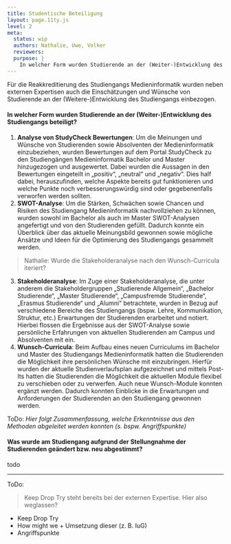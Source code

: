 ```yaml
---
title: Studentische Beteiligung
layout: page.11ty.js
level: 2
meta:
  status: wip
  authors: Nathalie, Uwe, Volker
  reviewers: 
  purpose: |
    In welcher Form wurden Studierende an der (Weiter-)Entwicklung des Studiengangs beteiligt? Was wurde am Studiengang aufgrund der Stellungnahme der Studierenden geändert bzw. neu abgestimmt?
---
```


Für die Reakkreditierung des Studiengangs Medieninformatik wurden neben externen Expertisen auch die Einschätzungen und Wünsche von Studierende an der (Weitere-)Entwicklung des Studiengangs einbezogen.

#### In welcher Form wurden Studierende an der (Weiter-)Entwicklung des Studiengangs beteiligt?
1. **Analyse von StudyCheck Bewertungen**: Um die Meinungen und Wünsche von Studierenden sowie Absolventen der Medieninformatik einzubeziehen, wurden Bewertungen auf dem Portal StudyCheck zu den Studiengängen Medieninformatik Bachelor und Master hinzugezogen und ausgewertet. Dabei wurden die Aussagen in den Bewertungen eingeteilt in „positiv“, „neutral“ und „negativ“. Dies half dabei, herauszufinden, welche Aspekte bereits gut funktionieren und welche Punkte noch verbesserungswürdig sind oder gegebenenfalls verworfen werden sollten.
2. **SWOT-Analyse**: Um die Stärken, Schwächen sowie Chancen und Risiken des Studiengang Medieninformatik nachvollziehen zu können, wurden sowohl im Bachelor als auch im Master SWOT-Analysen angefertigt und von den Studierenden gefüllt. Dadurch konnte ein Überblick über das aktuelle Meinungsbild gewonnen sowie mögliche Ansätze und Ideen für die Optimierung des Studiengangs gesammelt werden.
> Nathalie: Wurde die Stakeholderanalyse nach den Wunsch-Curricula iteriert?
3. **Stakeholderanalyse**: Im Zuge einer Stakeholderanalyse, die unter anderem die Stakeholdergruppen „Studierende Allgemein“, „Bachelor Studierende“, „Master Studierende“, „Campusfremde Studierende“, „Erasmus Studierende“ und „Alumni“ betrachtete, wurden in Bezug auf verschiedene Bereiche des Studiengangs (bspw. Lehre, Kommunikation, Struktur, etc.) Erwartungen der Studierenden erarbeitet und notiert. Hierbei flossen die Ergebnisse aus der SWOT-Analyse sowie persönliche Erfahrungen von aktuellen Studierenden am Campus und Absolventen mit ein.
4. **Wunsch-Curricula**: Beim Aufbau eines neuen Curriculums im Bachelor und Master des Studiengangs Medieninformatik hatten die Studierenden die Möglichkeit ihre persönlichen Wünsche mit einzubringen. Hierfür wurden der aktuelle Studienverlaufsplan aufgezeichnet und mittels Post-Its hatten die Studierenden die Möglichkeit die aktuellen Module flexibel zu verschieben oder zu verwerfen. Auch neue Wunsch-Module konnten ergänzt werden. Dadurch konnten Einblicke in die Erwartungen und Anforderungen der Studierenden an den Studiengang gewonnen werden.

ToDo:
*Hier folgt Zusammenfassung, welche Erkenntnisse aus den Methoden abgeleitet werden konnten (s. bspw. Angriffspunkte)*

#### Was wurde am Studiengang aufgrund der Stellungnahme der Studierenden geändert bzw. neu abgestimmt?
todo

--------

ToDo:
> Keep Drop Try steht bereits bei der externen Expertise. Hier also weglassen?
- Keep Drop Try
- How might we + Umsetzung dieser (z. B. IuG)
- Angriffspunkte
